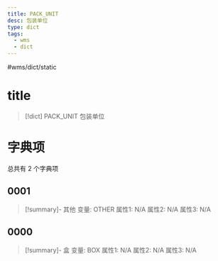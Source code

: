```yaml
---
title: PACK_UNIT
desc: 包装单位
type: dict
tags:
  - wms
  - dict
---
```

#wms/dict/static

# title
>[!dict] PACK_UNIT
> 包装单位

# 字典项
总共有 2 个字典项
## 0001
>[!summary]- 其他
>变量: OTHER
>属性1: N/A
>属性2: N/A
>属性3: N/A

## 0000
>[!summary]- 盒
>变量: BOX
>属性1: N/A
>属性2: N/A
>属性3: N/A
